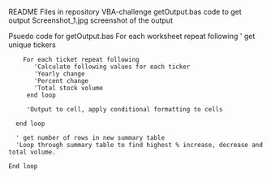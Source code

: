 README
Files in repository VBA-challenge
getOutput.bas  code to get output
Screenshot_1.jpg screenshot of the output


   Psuedo code for getOutput.bas
    For each worksheet repeat following
        ' get unique tickers
        
        For each ticket repeat following
           'Calculate following values for each ticker
           'Yearly change 
           'Percent change
           'Total stock volume
         end loop

         'Output to cell, apply conditional formatting to cells 
    
      end loop
   
      ' get number of rows in new summary table
      'Loop through summary table to find highest % increase, decrease and total volume.
   
    End loop

